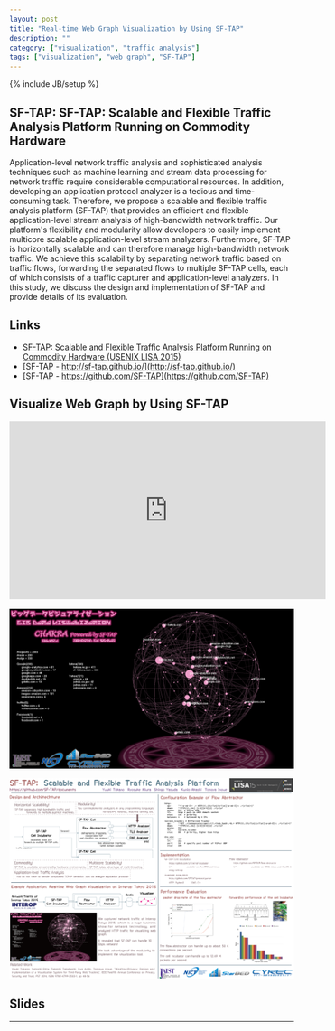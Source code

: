 ```yaml
---
layout: post
title: "Real-time Web Graph Visualization by Using SF-TAP"
description: ""
category: ["visualization", "traffic analysis"]
tags: ["visualization", "web graph", "SF-TAP"]
---
```

{% include JB/setup %}

## SF-TAP: SF-TAP: Scalable and Flexible Traffic Analysis Platform Running on Commodity Hardware

Application-level network traffic analysis and sophisticated analysis techniques
 such as machine learning
and stream data processing for network traffic require considerable computational
resources.
In addition, developing an application protocol analyzer is a tedious
and time-consuming task.
Therefore, we propose a scalable and flexible traffic analysis platform (SF-TAP) that provides an efficient
and flexible application-level stream
analysis of high-bandwidth network traffic.
Our platform's flexibility and modularity allow developers to easily
implement multicore scalable application-level stream analyzers.
Furthermore, SF-TAP is horizontally scalable and can therefore manage
high-bandwidth network traffic.
We achieve this scalability by separating network traffic
based on traffic flows, forwarding the separated flows to multiple
SF-TAP cells, each of which consists of a traffic capturer and
application-level analyzers.
In this study, we discuss the design and implementation of SF-TAP
and provide details of its evaluation.

## Links

- [SF-TAP: Scalable and Flexible Traffic Analysis Platform Running on Commodity Hardware (USENIX LISA 2015)](https://www.usenix.org/conference/lisa15/conference-program/presentation/takano)
- [SF-TAP - http://sf-tap.github.io/](http://sf-tap.github.io/)
- [SF-TAP - https://github.com/SF-TAP](https://github.com/SF-TAP)

## Visualize Web Graph by Using SF-TAP

<iframe width="560" height="315" src="https://www.youtube.com/embed/G9xbGHxVxXc" frameborder="0" allowfullscreen></iframe>

[![chakra](/assets/chakra.png "CHAKRA: Big Data Visualization System")](/assets/chakra.png)

[![lisaposter](/assets/usenix_lisa2015_poster.png "SF-TAP Poster - USENIX LISA 2015")](/assets/usenix_lisa2015_poster.pdf)

## Slides

<script async class="speakerdeck-embed" data-id="1cadedf3f63944c2b7da9101296cf029" data-ratio="1.33333333333333" src="//speakerdeck.com/assets/embed.js"></script>

<script async class="speakerdeck-embed" data-id="ddb3a8f1c88e44dc9894a598f2c411b3" data-ratio="1.33333333333333" src="//speakerdeck.com/assets/embed.js"></script>

---